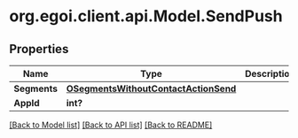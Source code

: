# org.egoi.client.api.Model.SendPush
## Properties

Name | Type | Description | Notes
------------ | ------------- | ------------- | -------------
**Segments** | [**OSegmentsWithoutContactActionSend**](OSegmentsWithoutContactActionSend.md) |  | [optional] 
**AppId** | **int?** |  | [optional] 

[[Back to Model list]](../README.md#documentation-for-models) [[Back to API list]](../README.md#documentation-for-api-endpoints) [[Back to README]](../README.md)


